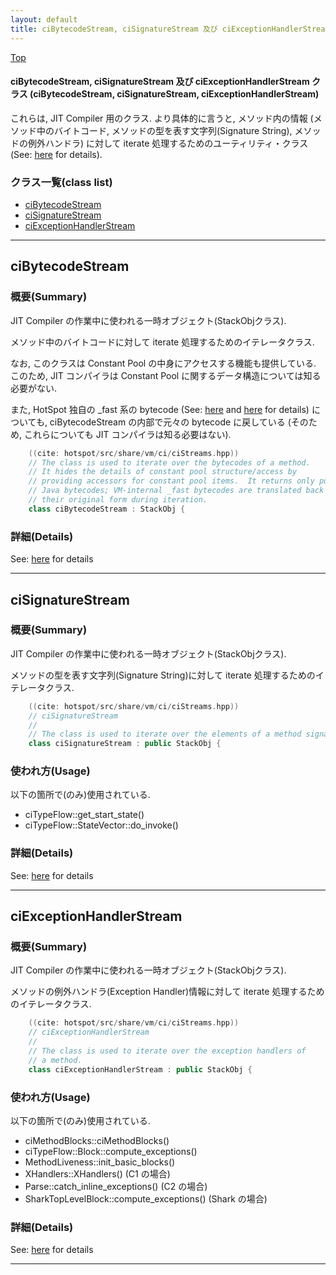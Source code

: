 ```yaml
---
layout: default
title: ciBytecodeStream, ciSignatureStream 及び ciExceptionHandlerStream クラス (ciBytecodeStream, ciSignatureStream, ciExceptionHandlerStream)
---
```

[Top](../index.html)

#### ciBytecodeStream, ciSignatureStream 及び ciExceptionHandlerStream クラス (ciBytecodeStream, ciSignatureStream, ciExceptionHandlerStream)

これらは, JIT Compiler 用のクラス.
より具体的に言うと, メソッド内の情報 
(メソッド中のバイトコード, メソッドの型を表す文字列(Signature String), メソッドの例外ハンドラ) に対して
iterate 処理するためのユーティリティ・クラス
(See: [here](no7882MiN.html) for details).


### クラス一覧(class list)

  * [ciBytecodeStream](#noBNWNqpDX)
  * [ciSignatureStream](#noncjNCkGS)
  * [ciExceptionHandlerStream](#noCoYq7S2w)


---
## <a name="noBNWNqpDX" id="noBNWNqpDX">ciBytecodeStream</a>

### 概要(Summary)
JIT Compiler の作業中に使われる一時オブジェクト(StackObjクラス).

メソッド中のバイトコードに対して iterate 処理するためのイテレータクラス.

なお, このクラスは Constant Pool の中身にアクセスする機能も提供している.
このため, JIT コンパイラは Constant Pool に関するデータ構造については知る必要がない.

また, HotSpot 独自の _fast 系の bytecode (See: [here](no3059AfB.html) and [here](no7882vBO.html) for details) についても, 
ciBytecodeStream の内部で元々の bytecode に戻している 
(そのため, これらについても JIT コンパイラは知る必要はない).


```cpp
    ((cite: hotspot/src/share/vm/ci/ciStreams.hpp))
    // The class is used to iterate over the bytecodes of a method.
    // It hides the details of constant pool structure/access by
    // providing accessors for constant pool items.  It returns only pure
    // Java bytecodes; VM-internal _fast bytecodes are translated back to
    // their original form during iteration.
    class ciBytecodeStream : StackObj {
```




### 詳細(Details)
See: [here](../doxygen/classciBytecodeStream.html) for details

---
## <a name="noncjNCkGS" id="noncjNCkGS">ciSignatureStream</a>

### 概要(Summary)
JIT Compiler の作業中に使われる一時オブジェクト(StackObjクラス).

メソッドの型を表す文字列(Signature String)に対して iterate 処理するためのイテレータクラス.


```cpp
    ((cite: hotspot/src/share/vm/ci/ciStreams.hpp))
    // ciSignatureStream
    //
    // The class is used to iterate over the elements of a method signature.
    class ciSignatureStream : public StackObj {
```

### 使われ方(Usage)
以下の箇所で(のみ)使用されている.

* ciTypeFlow::get_start_state()
* ciTypeFlow::StateVector::do_invoke()




### 詳細(Details)
See: [here](../doxygen/classciSignatureStream.html) for details

---
## <a name="noCoYq7S2w" id="noCoYq7S2w">ciExceptionHandlerStream</a>

### 概要(Summary)
JIT Compiler の作業中に使われる一時オブジェクト(StackObjクラス).

メソッドの例外ハンドラ(Exception Handler)情報に対して iterate 処理するためのイテレータクラス.


```cpp
    ((cite: hotspot/src/share/vm/ci/ciStreams.hpp))
    // ciExceptionHandlerStream
    //
    // The class is used to iterate over the exception handlers of
    // a method.
    class ciExceptionHandlerStream : public StackObj {
```

### 使われ方(Usage)
以下の箇所で(のみ)使用されている.

* ciMethodBlocks::ciMethodBlocks()
* ciTypeFlow::Block::compute_exceptions()
* MethodLiveness::init_basic_blocks()
* XHandlers::XHandlers()  (C1 の場合)
* Parse::catch_inline_exceptions()  (C2 の場合)
* SharkTopLevelBlock::compute_exceptions()  (Shark の場合)




### 詳細(Details)
See: [here](../doxygen/classciExceptionHandlerStream.html) for details

---
